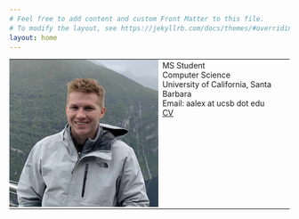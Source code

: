 ```yaml
---
# Feel free to add content and custom Front Matter to this file.
# To modify the layout, see https://jekyllrb.com/docs/themes/#overriding-theme-defaults
layout: home
---
```


<table>
<td style="padding:0;">
<img src="/assets/smallerme.png">
</td>
<td valign="top">
MS Student<br/>
Computer Science<br/>
University of California, Santa Barbara<br/>
Email: aalex at ucsb dot edu<br/>
<a href="/assets/cv.pdf">CV</a>

</td>
</table>

